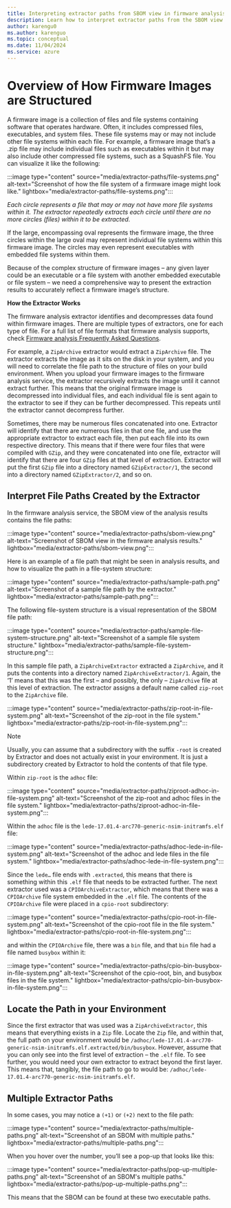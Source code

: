 ```yaml
---
title: Interpreting extractor paths from SBOM view in firmware analysis
description: Learn how to interpret extractor paths from the SBOM view in firmware analysis results.
author: karengu0
ms.author: karenguo
ms.topic: conceptual
ms.date: 11/04/2024
ms.service: azure
---
```

 
# Overview of How Firmware Images are Structured

A firmware image is a collection of files and file systems containing software that operates hardware. Often, it includes compressed files, executables, and system files. These file systems may or may not include other file systems within each file. For example, a firmware image that’s a .zip file may include individual files such as executables within it but may also include other compressed file systems, such as a SquashFS file. You can visualize it like the following:

:::image type="content" source="media/extractor-paths/file-systems.png" alt-text="Screenshot of how the file system of a firmware image might look like." lightbox="media/extractor-paths/file-systems.png":::

*Each circle represents a file that may or may not have more file systems within it. The extractor repeatedly extracts each circle until there are no more circles (files) within it to be extracted.*

If the large, encompassing oval represents the firmware image, the three circles within the large oval may represent individual file systems within this firmware image. The circles may even represent executables with embedded file systems within them.

Because of the complex structure of firmware images – any given layer could be an executable or a file system with another embedded executable or file system – we need a comprehensive way to present the extraction results to accurately reflect a firmware image’s structure.

**How the Extractor Works**

The firmware analysis extractor identifies and decompresses data found within firmware images. There are multiple types of extractors, one for each type of file. For a full list of file formats that firmware analysis supports, check [Firmware analysis Frequently Asked Questions](firmware-analysis-faq.md).

For example, a `ZipArchive` extractor would extract a `ZipArchive` file. The extractor extracts the image as it sits on the disk in your system, and you will need to correlate the file path to the structure of files on your build environment. When you upload your firmware images to the firmware analysis service, the extractor recursively extracts the image until it cannot extract further. This means that the original firmware image is decompressed into individual files, and each individual file is sent again to the extractor to see if they can be further decompressed. This repeats until the extractor cannot decompress further.

Sometimes, there may be numerous files concatenated into one. Extractor will identify that there are numerous files in that one file, and use the appropriate extractor to extract each file, then put each file into its own respective directory. This means that if there were four files that were compiled with `GZip`, and they were concatenated into one file, extractor will identify that there are four `GZip` files at that level of extraction. Extractor will put the first `GZip` file into a directory named `GZipExtractor/1`, the second into a directory named `GZipExtractor/2`, and so on.

## Interpret File Paths Created by the Extractor

In the firmware analysis service, the SBOM view of the analysis results contains the file paths:

:::image type="content" source="media/extractor-paths/sbom-view.png" alt-text="Screenshot of SBOM view in the firmware analysis results." lightbox="media/extractor-paths/sbom-view.png":::

Here is an example of a file path that might be seen in analysis results, and how to visualize the path in a file-system structure:

:::image type="content" source="media/extractor-paths/sample-path.png" alt-text="Screenshot of a sample file path by the extractor." lightbox="media/extractor-paths/sample-path.png":::

The following file-system structure is a visual representation of the SBOM file path:

:::image type="content" source="media/extractor-paths/sample-file-system-structure.png" alt-text="Screenshot of a sample file system structure." lightbox="media/extractor-paths/sample-file-system-structure.png":::

In this sample file path, a `ZipArchiveExtractor` extracted a `ZipArchive`, and it puts the contents into a directory named `ZipArchiveExtractor/1`. Again, the ‘1’ means that this was the first – and possibly, the only – `ZipArchive` file at this level of extraction. The extractor assigns a default name called `zip-root` to the `ZipArchive` file.

:::image type="content" source="media/extractor-paths/zip-root-in-file-system.png" alt-text="Screenshot of the zip-root in the file system." lightbox="media/extractor-paths/zip-root-in-file-system.png":::

> [!Note]
> Usually, you can assume that a subdirectory with the suffix `-root` is created by Extractor and does not actually exist in your environment. It is just a subdirectory created by Extractor to hold the contents of that file type.
> 

Within `zip-root` is the `adhoc` file:

:::image type="content" source="media/extractor-paths/ziproot-adhoc-in-file-system.png" alt-text="Screenshot of the zip-root and adhoc files in the file system." lightbox="media/extractor-paths/ziproot-adhoc-in-file-system.png":::

Within the `adhoc` file is the `lede-17.01.4-arc770-generic-nsim-initramfs.elf` file:

:::image type="content" source="media/extractor-paths/adhoc-lede-in-file-system.png" alt-text="Screenshot of the adhoc and lede files in the file system." lightbox="media/extractor-paths/adhoc-lede-in-file-system.png":::

Since the `lede…` file ends with `.extracted`, this means that there is something within this `.elf` file that needs to be extracted further. The next extractor used was a `CPIOArchiveExtractor`, which means that there was a `CPIOArchive` file system embedded in the `.elf` file. The contents of the `CPIOArchive` file were placed in a `cpio-root` subdirectory: 

:::image type="content" source="media/extractor-paths/cpio-root-in-file-system.png" alt-text="Screenshot of the cpio-root file in the file system." lightbox="media/extractor-paths/cpio-root-in-file-system.png":::

and within the `CPIOArchive` file, there was a `bin` file, and that `bin` file had a file named `busybox` within it:

:::image type="content" source="media/extractor-paths/cpio-bin-busybox-in-file-system.png" alt-text="Screenshot of the cpio-root, bin, and busybox files in the file system." lightbox="media/extractor-paths/cpio-bin-busybox-in-file-system.png":::

## Locate the Path in your Environment

Since the first extractor that was used was a `ZipArchiveExtractor`, this means that everything exists in a `Zip` file. Locate the `Zip` file, and within that, the full path on your environment would be `/adhoc/lede-17.01.4-arc770-generic-nsim-initramfs.elf.extracted/bin/busybox`. However, assume that you can only see into the first level of extraction – the `.elf` file. To see further, you would need your own extractor to extract beyond the first layer. This means that, tangibly, the file path to go to would be: `/adhoc/lede-17.01.4-arc770-generic-nsim-initramfs.elf`.

## Multiple Extractor Paths

In some cases, you may notice a `(+1)` or `(+2)` next to the file path:

:::image type="content" source="media/extractor-paths/multiple-paths.png" alt-text="Screenshot of an SBOM with multiple paths." lightbox="media/extractor-paths/multiple-paths.png":::

When you hover over the number, you’ll see a pop-up that looks like this:

:::image type="content" source="media/extractor-paths/pop-up-multiple-paths.png" alt-text="Screenshot of an SBOM's multiple paths." lightbox="media/extractor-paths/pop-up-multiple-paths.png":::

This means that the SBOM can be found at these two executable paths.
